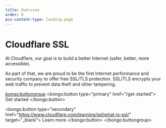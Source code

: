 ```yaml
---
title: Overview
order: 0
pcx-content-type: landing-page
---
```


# Cloudflare SSL

At Cloudflare, our goal is to build a better Internet (safer, better, more accessible).

As part of that, we are proud to be the first Internet performance and security company to offer free SSL/TLS protection. SSL/TLS encrypts your web traffic to prevent data theft and other tampering.

<bongo:buttongroup>
  <bongo:button type="primary" href="/get-started">
    Get started
  </bongo:button>

  <bongo:button type="secondary" href="https://www.cloudflare.com/learning/ssl/what-is-ssl/" target="_blank">
    Learn more
  </bongo:button>
</bongo:buttongroup>

